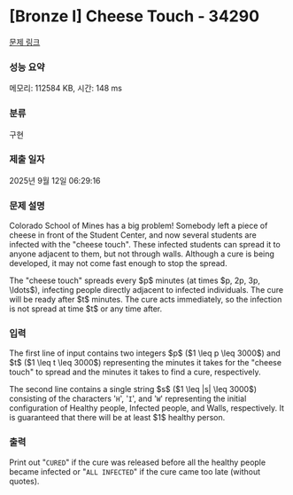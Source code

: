 # [Bronze I] Cheese Touch - 34290 

[문제 링크](https://www.acmicpc.net/problem/34290) 

### 성능 요약

메모리: 112584 KB, 시간: 148 ms

### 분류

구현

### 제출 일자

2025년 9월 12일 06:29:16

### 문제 설명

<p>Colorado School of Mines has a big problem! Somebody left a piece of cheese in front of the Student Center, and now several students are infected with the "cheese touch". These infected students can spread it to anyone adjacent to them, but not through walls. Although a cure is being developed, it may not come fast enough to stop the spread.</p>

<p>The "cheese touch" spreads every $p$ minutes (at times $p, 2p, 3p, \ldots$), infecting people directly adjacent to infected individuals. The cure will be ready after $t$ minutes. The cure acts immediately, so the infection is not spread at time $t$ or any time after.</p>

### 입력 

 <p>The first line of input contains two integers $p$ ($1 \leq p \leq 3000$) and $t$ ($1 \leq t \leq 3000$) representing the minutes it takes for the "cheese touch" to spread and the minutes it takes to find a cure, respectively.</p>

<p>The second line contains a single string $s$ ($1 \leq |s| \leq 3000$) consisting of the characters '<code>H</code>', '<code>I</code>', and '<code>W</code>' representing the initial configuration of Healthy people, Infected people, and Walls, respectively. It is guaranteed that there will be at least $1$ healthy person.</p>

### 출력 

 <p>Print out "<code>CURED</code>" if the cure was released before all the healthy people became infected or "<code>ALL INFECTED</code>" if the cure came too late (without quotes).</p>

